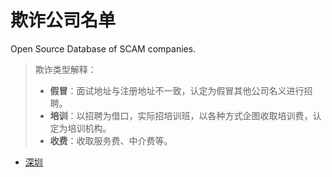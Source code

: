 # 欺诈公司名单
Open Source Database of SCAM companies.

> 欺诈类型解释：
>
> - **假冒**：面试地址与注册地址不一致，认定为假冒其他公司名义进行招聘。
> - **培训**：以招聘为借口，实际招培训班，以各种方式企图收取培训费，认定为培训机构。
> - **收费**：收取服务费、中介费等。

- [深圳](./Shenzhen_深圳.md)
